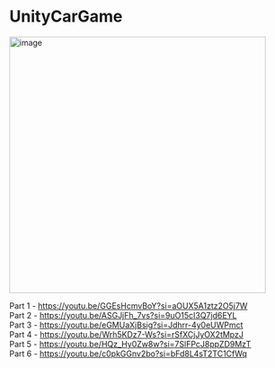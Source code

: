 # UnityCarGame

<img width="456" alt="image" src="https://github.com/kholodilinivan/UnityCarGame/assets/34764174/389de094-648e-423b-8f84-681ca27af525">

Part 1 - https://youtu.be/GGEsHcmvBoY?si=aOUX5A1ztz2O5j7W \
Part 2 - https://youtu.be/ASGJjFh_7vs?si=9uO15cI3Q7jd6EYL \
Part 3 - https://youtu.be/eGMUaXjBsig?si=Jdhrr-4y0eUWPmct \
Part 4 - https://youtu.be/Wrh5KDz7-Ws?si=rSfXCjJyOX2tMpzJ \
Part 5 - https://youtu.be/HQz_Hy0Zw8w?si=7SlFPcJ8ppZD9MzT \
Part 6 - https://youtu.be/c0pkGGnv2bo?si=bFd8L4sT2TC1CfWq 
